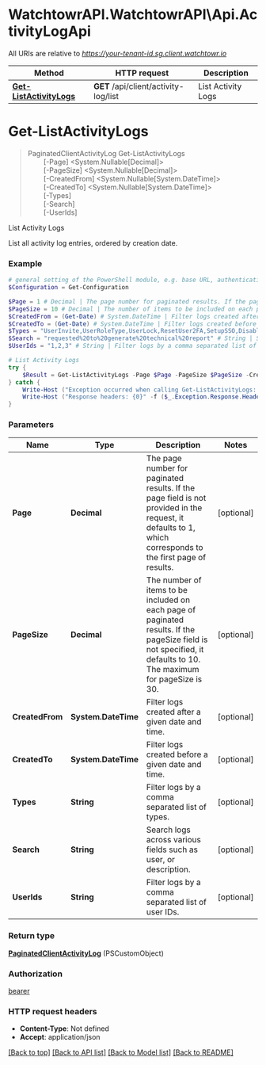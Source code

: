# WatchtowrAPI.WatchtowrAPI\Api.ActivityLogApi

All URIs are relative to *https://your-tenant-id.sg.client.watchtowr.io*

Method | HTTP request | Description
------------- | ------------- | -------------
[**Get-ListActivityLogs**](ActivityLogApi.md#Get-ListActivityLogs) | **GET** /api/client/activity-log/list | List Activity Logs


<a id="Get-ListActivityLogs"></a>
# **Get-ListActivityLogs**
> PaginatedClientActivityLog Get-ListActivityLogs<br>
> &nbsp;&nbsp;&nbsp;&nbsp;&nbsp;&nbsp;&nbsp;&nbsp;[-Page] <System.Nullable[Decimal]><br>
> &nbsp;&nbsp;&nbsp;&nbsp;&nbsp;&nbsp;&nbsp;&nbsp;[-PageSize] <System.Nullable[Decimal]><br>
> &nbsp;&nbsp;&nbsp;&nbsp;&nbsp;&nbsp;&nbsp;&nbsp;[-CreatedFrom] <System.Nullable[System.DateTime]><br>
> &nbsp;&nbsp;&nbsp;&nbsp;&nbsp;&nbsp;&nbsp;&nbsp;[-CreatedTo] <System.Nullable[System.DateTime]><br>
> &nbsp;&nbsp;&nbsp;&nbsp;&nbsp;&nbsp;&nbsp;&nbsp;[-Types] <String><br>
> &nbsp;&nbsp;&nbsp;&nbsp;&nbsp;&nbsp;&nbsp;&nbsp;[-Search] <String><br>
> &nbsp;&nbsp;&nbsp;&nbsp;&nbsp;&nbsp;&nbsp;&nbsp;[-UserIds] <String><br>

List Activity Logs

List all activity log entries, ordered by creation date.

### Example
```powershell
# general setting of the PowerShell module, e.g. base URL, authentication, etc
$Configuration = Get-Configuration

$Page = 1 # Decimal | The page number for paginated results. If the page field is not provided in the request, it defaults to 1, which corresponds to the first page of results. (optional)
$PageSize = 10 # Decimal | The number of items to be included on each page of paginated results. If the pageSize field is not specified, it defaults to 10. The maximum for pageSize is 30. (optional)
$CreatedFrom = (Get-Date) # System.DateTime | Filter logs created after a given date and time. (optional)
$CreatedTo = (Get-Date) # System.DateTime | Filter logs created before a given date and time. (optional)
$Types = "UserInvite,UserRoleType,UserLock,ResetUser2FA,SetupSSO,DisableSSO,UpdateUserSessionTimeout,SuccessfulLogin,PasswordResetTriggered,UserDelete,UserCreated,UserBusinessUnit,IntegrationSetUp,IntegrationUpdated,IntegrationDeleted,KillSwitch,FindingSetting,TestingInfrastructureUpdate,UpdatePriorityPort,PlatformIpWhitelist,AutomaticRetestsUpdated,ReportGenerated,ReportGenerationRequest,ReportDownloaded,AutomaticOutOfScope,PrismaCloudApigeeAccountRemoved,PrismaCloudAccountNameUpdate,ServiceAccountCreated,ServiceAccountUpdated,ServiceAccountDeleted,ServiceAccountEnabled,ServiceAccountDisabled,ServiceAccountTokenRegenerated,PlatformSchedulerGlobalConfigUpdated,PlatformSchedulerDayConfigUpdated,PlatformSchedulerEnabled,PlatformSchedulerDisabled" # String | Filter logs by a comma separated list of types. (optional)
$Search = "requested%20to%20generate%20technical%20report" # String | Search logs across various fields such as user, or description. (optional)
$UserIds = "1,2,3" # String | Filter logs by a comma separated list of user IDs. (optional)

# List Activity Logs
try {
    $Result = Get-ListActivityLogs -Page $Page -PageSize $PageSize -CreatedFrom $CreatedFrom -CreatedTo $CreatedTo -Types $Types -Search $Search -UserIds $UserIds
} catch {
    Write-Host ("Exception occurred when calling Get-ListActivityLogs: {0}" -f ($_.ErrorDetails | ConvertFrom-Json))
    Write-Host ("Response headers: {0}" -f ($_.Exception.Response.Headers | ConvertTo-Json))
}
```

### Parameters

Name | Type | Description  | Notes
------------- | ------------- | ------------- | -------------
 **Page** | **Decimal**| The page number for paginated results. If the page field is not provided in the request, it defaults to 1, which corresponds to the first page of results. | [optional] 
 **PageSize** | **Decimal**| The number of items to be included on each page of paginated results. If the pageSize field is not specified, it defaults to 10. The maximum for pageSize is 30. | [optional] 
 **CreatedFrom** | **System.DateTime**| Filter logs created after a given date and time. | [optional] 
 **CreatedTo** | **System.DateTime**| Filter logs created before a given date and time. | [optional] 
 **Types** | **String**| Filter logs by a comma separated list of types. | [optional] 
 **Search** | **String**| Search logs across various fields such as user, or description. | [optional] 
 **UserIds** | **String**| Filter logs by a comma separated list of user IDs. | [optional] 

### Return type

[**PaginatedClientActivityLog**](PaginatedClientActivityLog.md) (PSCustomObject)

### Authorization

[bearer](../README.md#bearer)

### HTTP request headers

 - **Content-Type**: Not defined
 - **Accept**: application/json

[[Back to top]](#) [[Back to API list]](../README.md#documentation-for-api-endpoints) [[Back to Model list]](../README.md#documentation-for-models) [[Back to README]](../README.md)

